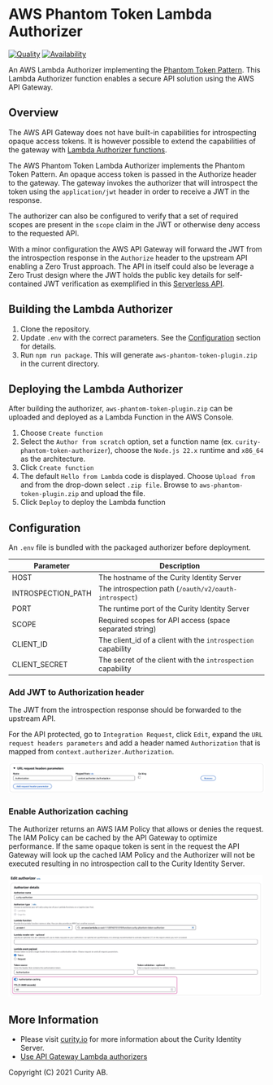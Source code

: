 # AWS Phantom Token Lambda Authorizer

[![Quality](https://img.shields.io/badge/quality-experiment-red)](https://curity.io/resources/code-examples/status/)
[![Availability](https://img.shields.io/badge/availability-source-blue)](https://curity.io/resources/code-examples/status/)

An AWS Lambda Authorizer implementing the [Phantom Token Pattern](https://curity.io/resources/learn/phantom-token-pattern/). This Lambda Authorizer function enables a secure API solution using the AWS API Gateway.

## Overview

The AWS API Gateway does not have built-in capabilities for introspecting opaque access tokens. It is however possible to extend the capabilities of the gateway with [Lambda Authorizer functions](https://docs.aws.amazon.com/apigateway/latest/developerguide/apigateway-use-lambda-authorizer.html).

The AWS Phantom Token Lambda Authorizer implements the Phantom Token Pattern. An opaque access token is passed in the Authorize header to the gateway. The gateway invokes the authorizer that will introspect the token using the `application/jwt` header in order to receive a JWT in the response.

The authorizer can also be configured to verify that a set of required scopes are present in the `scope` claim in the JWT or otherwise deny access to the requested API.

With a minor configuration the AWS API Gateway will forward the JWT from the introspection response in the `Authorize` header to the upstream API enabling a Zero Trust approach. The API in itself could also be leverage a Zero Trust design where the JWT holds the public key details for self-contained JWT verification as exemplified in this [Serverless API](https://github.com/curityio/serverless-zero-trust-api).

## Building the Lambda Authorizer

1. Clone the repository.
2. Update `.env` with the correct parameters. See the [Configuration](#Configuration) section for details.
3. Run `npm run package`. This will generate `aws-phantom-token-plugin.zip` in the current directory.

## Deploying the Lambda Authorizer

After building the authorizer, `aws-phantom-token-plugin.zip` can be uploaded and deployed as a Lambda Function in the AWS Console.

1. Choose `Create function`
2. Select the `Author from scratch` option, set a function name (ex. `curity-phantom-token-authorizer`), choose the `Node.js 22.x` runtime and `x86_64` as the architecture.
3. Click `Create function` 
4. The default `Hello from Lambda` code is displayed. Choose `Upload from` and from the drop-down select `.zip file`. Browse to `aws-phantom-token-plugin.zip` and upload the file.
5. Click `Deploy` to deploy the Lambda function

## Configuration

An `.env` file is bundled with the packaged authorizer before deployment. 

Parameter | Description |
--------- | ----------- |
HOST | The hostname of the Curity Identity Server
INTROSPECTION_PATH | The introspection path (`/oauth/v2/oauth-introspect`)
PORT | The runtime port of the Curity Identity Server
SCOPE | Required scopes for API access (space separated string)
CLIENT_ID | The client_id of a client with the `introspection` capability
CLIENT_SECRET | The secret of the client with the `introspection` capability

### Add JWT to Authorization header

The JWT from the introspection response should be forwarded to the upstream API. 

For the API protected, go to `Integration Request`, click `Edit`, expand the `URL request headers parameters` and add a header named `Authorization` that is mapped from `context.authorizer.Authorization`.

<img src="./doc/authorization-header.jpg" alt="Authorization header" width="800"/>

### Enable Authorization caching

The Authorizer returns an AWS IAM Policy that allows or denies the request. The IAM Policy can be cached by the API Gateway to optimize performance. If the same opaque token is sent in the request the API Gateway will look up the cached IAM Policy and the Authorizer will not be executed resulting in no introspection call to the Curity Identity Server.

<img src="./doc/configure-cache.jpg" alt="Enable caching" width="500"/>

## More Information

* Please visit [curity.io](https://curity.io/) for more information about the Curity Identity Server.
* [Use API Gateway Lambda authorizers](https://docs.aws.amazon.com/apigateway/latest/developerguide/apigateway-use-lambda-authorizer.html)

Copyright (C) 2021 Curity AB.